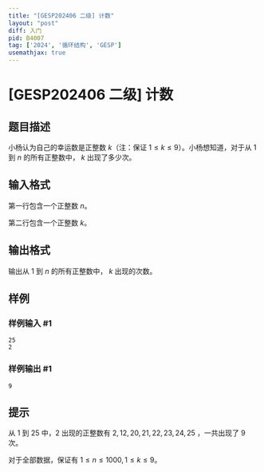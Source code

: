 ```yaml
---
title: "[GESP202406 二级] 计数"
layout: "post"
diff: 入门
pid: B4007
tag: ['2024', '循环结构', 'GESP']
usemathjax: true
---
```


# [GESP202406 二级] 计数
## 题目描述

小杨认为自己的幸运数是正整数 $k$（注：保证 $1 \le k\le 9$）。小杨想知道，对于从 $1$ 到 $n$ 的所有正整数中， $k$ 出现了多少次。
## 输入格式

第一行包含一个正整数 $n$。

第二行包含一个正整数 $k$。
## 输出格式

输出从 $1$ 到 $n$ 的所有正整数中， $k$ 出现的次数。
## 样例

### 样例输入 #1
```
25
2
```
### 样例输出 #1
```
9
```
## 提示

从 $1$ 到 $25$ 中，$2$ 出现的正整数有 $2,12,20,21,22,23,24,25$ ，一共出现了 $9$ 次。

对于全部数据，保证有 $1 \le n\le 1000,1 \le k\le 9$。
